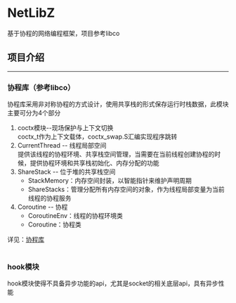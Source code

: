 # NetLibZ
基于协程的网络编程框架，项目参考libco 
<br />

## 项目介绍  
___
### 协程库（参考libco）  
协程库采用非对称协程的方式设计，使用共享栈的形式保存运行时栈数据，此模块主要可分为4个部分  
  1. coctx模块--现场保护与上下文切换  
  coctx_t作为上下文载体，coctx_swap.S汇编实现程序跳转
  2. CurrentThread -- 线程局部空间  
  提供该线程的协程环境、共享栈空间管理，当需要在当前线程创建协程的时候，提供协程环境和共享栈初始化、内存分配的功能
  3. ShareStack -- 位于堆的共享栈空间  
     * StackMemory：内存空间封装，以智能指针来维护声明周期 
     * ShareStacks：管理分配所有内存空间的对象，作为线程局部变量为当前线程的协程服务  
  4. Coroutine -- 协程  
     * CoroutineEnv：线程的协程环境类
     * Coroutine：协程类    
  
详见：[协程库](https://github.com/AndGateZ/NetLibZ/blob/main/netLibZ/record/%E5%8D%8F%E7%A8%8B%E5%BA%93.md)
<br/>
<br/>

### hook模块
hook模块使得不具备异步功能的api，尤其是socket的相关底层api，具有异步性能
